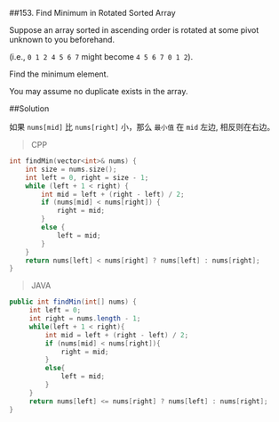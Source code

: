 ##153. Find Minimum in Rotated Sorted Array

Suppose an array sorted in ascending order is rotated at some pivot unknown to you beforehand.

(i.e., `0 1 2 4 5 6 7` might become `4 5 6 7 0 1 2`).

Find the minimum element.

You may assume no duplicate exists in the array.

##Solution

如果 `nums[mid]` 比 `nums[right]` 小，那么 `最小值` 在 `mid` 左边, 相反则在右边。

>CPP

```cpp
int findMin(vector<int>& nums) {
    int size = nums.size();
	int left = 0, right = size - 1;
	while (left + 1 < right) {
		int mid = left + (right - left) / 2;
		if (nums[mid] < nums[right]) {
			right = mid;
		}
		else {
			left = mid;
		}
	}
	return nums[left] < nums[right] ? nums[left] : nums[right];
}
```

>JAVA

```java
public int findMin(int[] nums) {
	 int left = 0;
	 int right = nums.length - 1;
	 while(left + 1 < right){
		 int mid = left + (right - left) / 2;
		 if (nums[mid] < nums[right]){
			 right = mid;
		 }
		 else{
			 left = mid;
		 }
	 }
	 return nums[left] <= nums[right] ? nums[left] : nums[right];
}
```